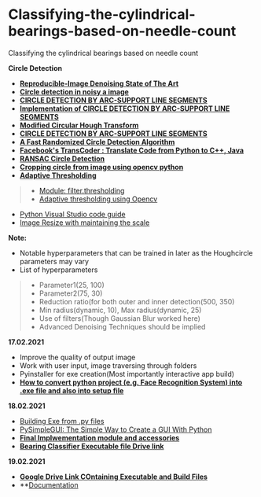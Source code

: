 # Classifying-the-cylindrical-bearings-based-on-needle-count
Classifying the cylindrical bearings based on needle count

**Circle Detection**

* **[Reproducible-Image Denoising State of The Art](https://github.com/wenbihan/reproducible-image-denoising-state-of-the-art)**
* **[Circle detection in noisy a image](https://stackoverflow.com/questions/59014406/circle-detection-in-noisy-a-image)**
* **[CIRCLE DETECTION BY ARC-SUPPORT LINE SEGMENTS](https://alanlusun.github.io/files/ICIP%202017-Circle%20detection.pdf)**
* **[Implementation of CIRCLE DETECTION BY ARC-SUPPORT LINE SEGMENTS](https://github.com/AlanLuSun/Circle-detection)**
* **[Modified Circular Hough Transform](https://github.com/sayan0506/Classifying-the-cylindrical-bearings-based-on-needle-count/blob/main/IJCCI_ECTA_Djekoune_FullPaper.pdf)**
* **[CIRCLE DETECTION BY ARC-SUPPORT LINE SEGMENTS](https://github.com/sayan0506/Classifying-the-cylindrical-bearings-based-on-needle-count/blob/main/ICIP%202017-Circle%20detection.pdf)**
* **[A Fast Randomized Circle Detection Algorithm](https://github.com/sayan0506/Classifying-the-cylindrical-bearings-based-on-needle-count/blob/main/jia2011.pdf)**
* **[Facebook's TransCoder : Translate Code from Python to C++, Java](https://www.youtube.com/watch?v=1VHtP5FV0kM)**
* **[RANSAC Circle Detection](https://github.com/balcilar/Circle-Aerodrome-Detection)**
* **[Cropping circle from image using opencv python](https://stackoverflow.com/questions/36911877/cropping-circle-from-image-using-opencv-python)**
* **[Adaptive Thresholding](https://scikit-image.org/docs/0.12.x/auto_examples/segmentation/plot_threshold_adaptive.html)**
> * [Module: filter.thresholding](https://scikit-image.org/docs/0.8.0/api/skimage.filter.thresholding.html#skimage.filter.thresholding.threshold_adaptive)
> * [Adaptive thresholding using Opencv](https://opencv-python-tutroals.readthedocs.io/en/latest/py_tutorials/py_imgproc/py_thresholding/py_thresholding.html)
* [Python Visual Studio code guide](https://code.visualstudio.com/docs/python/jupyter-support)
* [Image Resize with maintaining the scale](https://www.tutorialkart.com/opencv/python/opencv-python-resize-image/)

**Note:**

* Notable hyperparameters that can be trained in later as the Houghcircle parameters may vary
* List of hyperparameters
> * Parameter1(25, 100)
> * Parameter2(75, 30)
> * Reduction ratio(for both outer and inner detection(500, 350)
> * Min radius(dynamic, 10), Max radius(dynamic, 25)
> * Use of filters(Though Gaussian Blur worked here)
> * Advanced Denoising Techniques should be implied

**17.02.2021**

* Improve the quality of output image
* Work with user input, image traversing through folders
* Pyinstaller for exe creation(Most importantly interactive app build)
* **[How to convert python project (e.g. Face Recognition System) into .exe file and also into setup file](https://www.youtube.com/watch?v=D6jXMw7STUQhttps://www.youtube.com/watch?v=D6jXMw7STUQ)**

**18.02.2021**

* [Building Exe from .py files](https://datatofish.com/executable-pyinstaller/)
* [PySimpleGUI: The Simple Way to Create a GUI With Python](https://realpython.com/pysimplegui-python/)
* **[Final Implwementation module and accessories](https://github.com/sayan0506/Classifying-the-cylindrical-bearings-based-on-needle-count/tree/main/Bearings_quality_check)**
* **[Bearing Classifier Executable file Drive link](https://drive.google.com/file/d/1lJGVChk16bie_PJIPpq_Xx3vAUNKm_kq/view?usp=sharing)**

**19.02.2021**
* **[Google Drive Link COntaining Executable and Build Files](https://drive.google.com/drive/folders/1u7escWsKvI_Pp66e5tcPkcjFLZNmd-Ny?usp=sharing)**
* **[Documentation](https://github.com/sayan0506/Classifying-the-cylindrical-bearings-based-on-needle-count/blob/main/Cylindrical%20Bearings%20Classification%20Solution.pdf)

